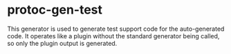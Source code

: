 # protoc-gen-test

This generator is used to generate test support code for the auto-generated code. It operates like a plugin without the standard generator being called, so only the plugin output is generated.
